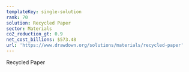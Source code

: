 ```yaml
---
templateKey: single-solution
rank: 70
solution: Recycled Paper
sector: Materials
co2_reduction_gt: 0.9
net_cost_billions: $573.48
url: 'https://www.drawdown.org/solutions/materials/recycled-paper'
---
```


Recycled Paper